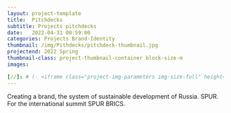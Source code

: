 ```yaml
---
layout: project-template
title:  Pitchdecks
subtitle: Projects pitchdecks
date:   2022-04-31 00:59:00
categories: Projects Brand-Identity
thumbnail: /img/Pithdecks/pitchdeck-thumbnail.jpg
projectend: 2022 Spring
thumbnail-class: project-thumbnail-container block-size-m
images:

[//]: # (- <iframe class="project-img-parameters img-size-full" height="645" src="https://www.youtube.com/embed/u577CWiebVI" title="МЕЖДУНАРОДНЫЙ САММИТ: «СИСТЕМА ПАРАМЕТРОВ УСТОЙЧИВОГО РАЗВИТИЯДЛЯ СТРАН БРИКС И СНГ» frameborder="0" allow="accelerometer; autoplay; clipboard-write; encrypted-media; gyroscope; picture-in-picture" allowfullscreen></iframe>)
---
```


Creating a brand, the system of sustainable development of Russia. SPUR. For the international summit SPUR BRICS.